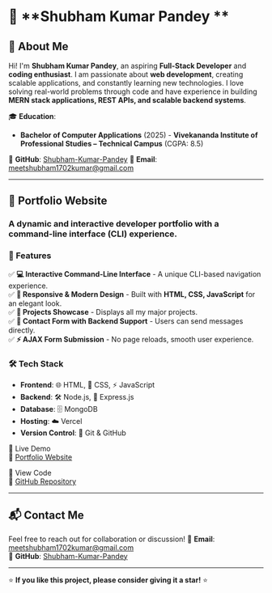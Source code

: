 # 🚀 **Shubham Kumar Pandey **

## 📌 About Me
Hi! I'm **Shubham Kumar Pandey**, an aspiring **Full-Stack Developer** and **coding enthusiast**. I am passionate about **web development**, creating scalable applications, and constantly learning new technologies. I love solving real-world problems through code and have experience in building **MERN stack applications, REST APIs, and scalable backend systems**.

🎓 **Education**:
- **Bachelor of Computer Applications** (2025) - **Vivekananda Institute of Professional Studies – Technical Campus** (CGPA: 8.5)

🔗 **GitHub**: [Shubham-Kumar-Pandey](https://github.com/Shubham-Kumar-Pandey1)
📧 **Email**: [meetshubham1702kumar@gmail.com](mailto:meetshubham1702kumar@gmail.com)

---

## 🎨 Portfolio Website
### **A dynamic and interactive developer portfolio with a command-line interface (CLI) experience.**

### 📌 Features
✅ **💻 Interactive Command-Line Interface** - A unique CLI-based navigation experience.  
✅ **🎨 Responsive & Modern Design** - Built with **HTML, CSS, JavaScript** for an elegant look.  
✅ **🚀 Projects Showcase** - Displays all my major projects.  
✅ **📩 Contact Form with Backend Support** - Users can send messages directly.  
✅ **⚡ AJAX Form Submission** - No page reloads, smooth user experience.  

### 🛠️ Tech Stack
- **Frontend**: 🌐 HTML, 🎨 CSS, ⚡ JavaScript
- **Backend**: 🛠️ Node.js, 🚀 Express.js
- **Database**: 🗄️ MongoDB
- **Hosting**: ☁️ Vercel
- **Version Control**: 🔄 Git & GitHub

🚀 Live Demo  
🔗 [Portfolio Website](https://shubham-kumar-pandey1.github.io/portfolio/)  

📝 View Code  
🔗 [GitHub Repository](https://github.com/Shubham-Kumar-Pandey1/portfolio)  

---


## 📬 Contact Me
Feel free to reach out for collaboration or discussion!
📧 **Email**: [meetshubham1702kumar@gmail.com](mailto:meetshubham1702kumar@gmail.com)  
🔗 **GitHub**: [Shubham-Kumar-Pandey](https://github.com/Shubham-Kumar-Pandey1)    

---

⭐ **If you like this project, please consider giving it a star!** ⭐

